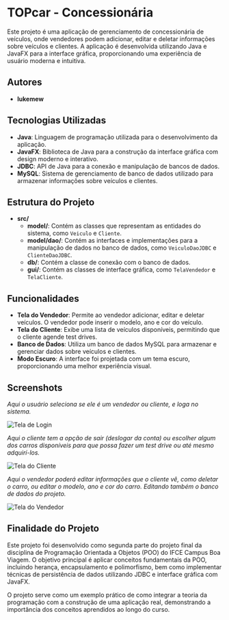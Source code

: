 # TOPcar - Concessionária

Este projeto é uma aplicação de gerenciamento de concessionária de veículos, onde vendedores podem adicionar, editar e deletar informações sobre veículos e clientes. A aplicação é desenvolvida utilizando Java e JavaFX para a interface gráfica, proporcionando uma experiência de usuário moderna e intuitiva.

## Autores
- **lukemew**

## Tecnologias Utilizadas
- **Java**: Linguagem de programação utilizada para o desenvolvimento da aplicação.
- **JavaFX**: Biblioteca de Java para a construção da interface gráfica com design moderno e interativo.
- **JDBC**: API de Java para a conexão e manipulação de bancos de dados.
- **MySQL**: Sistema de gerenciamento de banco de dados utilizado para armazenar informações sobre veículos e clientes.

## Estrutura do Projeto
- **src/**
  - **model/**: Contém as classes que representam as entidades do sistema, como `Veiculo` e `Cliente`.
  - **model/dao/**: Contém as interfaces e implementações para a manipulação de dados no banco de dados, como `VeiculoDaoJDBC` e `ClienteDaoJDBC`.
  - **db/**: Contém a classe de conexão com o banco de dados.
  - **gui/**: Contém as classes de interface gráfica, como `TelaVendedor` e `TelaCliente`.

## Funcionalidades
- **Tela do Vendedor**: Permite ao vendedor adicionar, editar e deletar veículos. O vendedor pode inserir o modelo, ano e cor do veículo.
- **Tela do Cliente**: Exibe uma lista de veículos disponíveis, permitindo que o cliente agende test drives.
- **Banco de Dados**: Utiliza um banco de dados MySQL para armazenar e gerenciar dados sobre veículos e clientes.
- **Modo Escuro**: A interface foi projetada com um tema escuro, proporcionando uma melhor experiência visual.

## Screenshots
*Aqui o usuário seleciona se ele é um vendedor ou cliente, e loga no sistema.*

![Tela de Login](src/imagens/screenshots/TelaDeLogin.png)

*Aqui o cliente tem a opção de sair (deslogar da conta) ou escolher algum dos carros disponíveis para que possa fazer um test drive ou até mesmo adquirí-los.*

![Tela do Cliente](src/imagens/screenshots/TelaDoCLiente.png)

*Aqui o vendedor poderá editar informações que o cliente vê, como deletar o carro, ou editar o modelo, ano e cor do carro. Editando também o banco de dados do projeto.*

![Tela do Vendedor](src/imagens/screenshots/TelaDoVendedor.png)

## Finalidade do Projeto
Este projeto foi desenvolvido como segunda parte do projeto final da disciplina de Programação Orientada a Objetos (POO) do IFCE Campus Boa Viagem. O objetivo principal é aplicar conceitos fundamentais da POO, incluindo herança, encapsulamento e polimorfismo, bem como implementar técnicas de persistência de dados utilizando JDBC e interface gráfica com JavaFX.

O projeto serve como um exemplo prático de como integrar a teoria da programação com a construção de uma aplicação real, demonstrando a importância dos conceitos aprendidos ao longo do curso.
